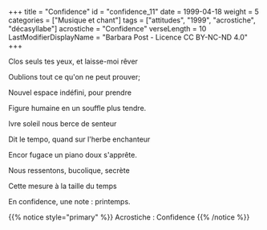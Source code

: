 +++
title = "Confidence"
id = "confidence_11"
date = 1999-04-18
weight = 5
categories = ["Musique et chant"]
tags = ["attitudes", "1999", "acrostiche", "décasyllabe"]
acrostiche = "Confidence"
verseLength = 10
LastModifierDisplayName = "Barbara Post - Licence CC BY-NC-ND 4.0"
+++

Clos seuls tes yeux, et laisse-moi rêver

Oublions tout ce qu'on ne peut prouver;

Nouvel espace indéfini, pour prendre

Figure humaine en un souffle plus tendre.

Ivre soleil nous berce de senteur

Dit le tempo, quand sur l'herbe enchanteur

Encor fugace un piano doux s'apprête.

Nous ressentons, bucolique, secrète

Cette mesure à la taille du temps

En confidence, une note : printemps.

{{% notice style="primary" %}}
Acrostiche : Confidence
{{% /notice %}}
